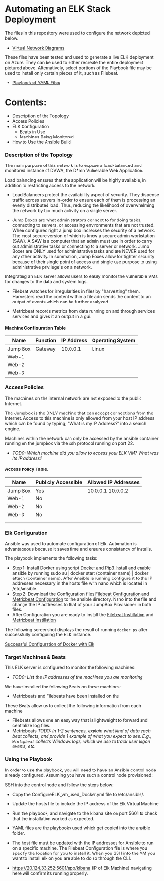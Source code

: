 # Automating an ELK Stack Deployment

The files in this repository were used to configure the network depicted below.

 - [Virtual Network Diagrams](https://github.com/BayouBeast/ELK-Stack-Azure-Project/tree/main/Network)

These files have been tested and used to generate a live ELK deployment on Azure. They can be used to either recreate the entire deployment pictured above. Alternatively, select portions of the Playbook file may be used to install only certain pieces of it, such as Filebeat.

  - [Playbook of YAML Files](https://github.com/BayouBeast/ELK-Stack-Azure-Project/tree/main/Playbook)

# Contents:
- Description of the Topology
- Access Policies
- ELK Configuration
  - Beats in Use
  - Machines Being Monitored
- How to Use the Ansible Build


### Description of the Topology

The main purpose of this network is to expose a load-balanced and monitored instance of DVWA, the D*mn Vulnerable Web Application.

Load balancing ensures that the application will be highly available, in addition to restricting access to the network.
- Load Balancers protect the availability aspect of security. They dispense traffic across servers in-order to ensure each of them is processing an evenly distributed load. Thus, reducing the likelihood of overwhelming the network by too much activity on a single server.

-  Jump Boxes are what administrators connect to for doing tasks, connecting to servers, or accessing environments that are not trusted. When configured right a jump box increases the security of a network. The most secure  version of which is know a secure admin workstation (SAW). A SAW is a computer that an admin must use in order to carry out administrative tasks or connecting to a server or network. Jump Boxes are ONLY used for administrative tasks and are NEVER used for any other activity. In summation, Jump Boxes allow for tighter security because of their single point of access and single use purpose to using administrative privilege's on a network.

Integrating an ELK server allows users to easily monitor the vulnerable VMs for changes to the data and system logs.
- Filebeat watches for irregularities in files by "harvesting" them. Harvesters read the content within a file adn sends the content to an output of events which can be further analyzed.

- Metricbeat records metrics from data running on and through services services and gives it an output in a gui.

#### Machine Configuration Table

| Name     | Function | IP Address | Operating System |
|----------|----------|------------|------------------|
| Jump Box | Gateway  | 10.0.0.1   | Linux            |
| Web-1    |          |            |                  |
| Web-2    |          |            |                  |
| Web-3    |          |            |                  |


### Access Policies

The machines on the internal network are not exposed to the public Internet.

The Jumpbox is the ONLY machine that can accept connections from the Internet. Access to this machine is only allowed from your host IP address which can be found by typing; "What is my IP Address?" into a search engine.

Machines within the network can only be accessed by the ansible container running on the jumpbox via the ssh protocol running on port 22.
- _TODO: Which machine did you allow to access your ELK VM? What was its IP address?_

#### Access Policy Table.

| Name     | Publicly Accessible | Allowed IP Addresses |
|----------|---------------------|----------------------|
| Jump Box | Yes                 | 10.0.0.1 10.0.0.2    |
| Web-1    | No                  |                      |
| Web-2    | No                  |                      |
| Web-3    | No                  |                      |
|          |                     |                      |
|          |                     |                      |

### Elk Configuration

Ansible was used to automate configuration of Elk. Automation is advantageous because it saves time and ensures consistancy of installs.

The playbook implements the following tasks:
- Step 1: Install Docker using script [Docker and Pip3 Install](https://github.com/BayouBeast/ELK-Stack-Azure-Project/blob/main/Playbook/Docker_pip3_Download_Install.yml) and enable ansible by running sudo su | docker start (container name) | docker attach (container name). After Ansible is running configure it to the IP addresses necessary in the hosts file with nano which is located in /etc/ansible.
- Step 2: Download the Configuration files [Filebeat Configuration](https://github.com/BayouBeast/ELK-Stack-Azure-Project/blob/main/Playbook/Filebeat_Configuration.yml) and [Metricbeat Configuration](https://github.com/BayouBeast/ELK-Stack-Azure-Project/blob/main/Playbook/MetricbeatConfigExample.yml) to the ansible directory. Nano into the file and change the IP addresses to that of your JumpBox Provisioner in both files.
- After Configuration you are ready to install the [Filebeat Instillation](https://github.com/BayouBeast/ELK-Stack-Azure-Project/blob/main/Playbook/Filebeat_Install_Launch.yml) and [Metricbeat Instillation](https://github.com/BayouBeast/ELK-Stack-Azure-Project/blob/main/Playbook/Metricbeat_Install_Launch.yml)

The following screenshot displays the result of running `docker ps` after successfully configuring the ELK instance.

[Successful Configuration of Docker with Elk](https://github.com/BayouBeast/ELK-Stack-Azure-Project/blob/main/Screenshots/elk_deployment.PNG)

### Target Machines & Beats
This ELK server is configured to monitor the following machines:
- _TODO: List the IP addresses of the machines you are monitoring_

We have installed the following Beats on these machines:
- Metricbeats and Filebeats have been installed on the 

These Beats allow us to collect the following information from each machine:
- Filebeats allows one an easy way that is lightweight to forward and  
  centralize log files.
- Metricbeats  _TODO: In 1-2 sentences, explain what kind of data each beat collects, and provide 1 example of what you expect to see. E.g., `Winlogbeat` collects Windows logs, which we use to track user logon events, etc._

### Using the Playbook
In order to use the playbook, you will need to have an Ansible control node already configured. Assuming you have such a control node provisioned:

SSH into the control node and follow the steps below:
- Copy the ConfigureELK_vm_used_Docker.yml file to /etc/ansible/.
- Update the hosts file to include the IP address of the Elk Virtual Machine
- Run the playbook, and navigate to the kibana site on port 5601 to check that the installation worked as expected.

- YAML files are the playbooks used which get copied into the ansible folder.
- The host file must be updated with the IP addresses for Ansible to run on a specific machine. The Filebeat Configuration file is where you specify the location for you to install it. When you SSH into the VM you want to install elk on you are able to do so through the CLI.
- https://20.124.33.252:5601/app/kibana (IP of Elk Machine) navigating here will confirm its running properly.


